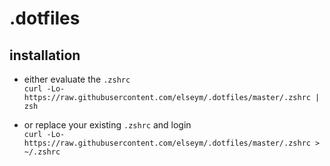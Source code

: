 # .dotfiles

## installation

* either evaluate the `.zshrc`  
  `curl -Lo- https://raw.githubusercontent.com/elseym/.dotfiles/master/.zshrc | zsh`

* or replace your existing `.zshrc` and login  
  `curl -Lo- https://raw.githubusercontent.com/elseym/.dotfiles/master/.zshrc > ~/.zshrc`
